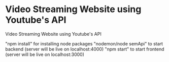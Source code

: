 # Video Streaming Website using Youtube's API

Video Streaming Website using Youtube's API

"npm install" for installing node packages
"nodemon/node semApi" to start backend (server will be live on localhost:4000)
"npm start" to start frontend (server will be live on localhost:3000)
